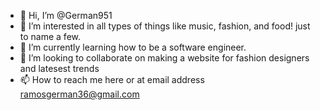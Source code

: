 - 👋 Hi, I’m @German951
- 👀 I’m interested in all types of things like music, fashion, and food! just to name a few.
- 🌱 I’m currently learning how to be a software engineer.
- 💞️ I’m looking to collaborate on making a website for fashion designers and latesest trends
- 📫 How to reach me here or at email address ramosgerman36@gmail.com

<!---
German951/German951 is a ✨ special ✨ repository because its `README.md` (this file) appears on your GitHub profile.
You can click the Preview link to take a look at your changes.
--->
